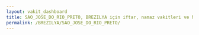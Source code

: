 ```yaml
---
layout: vakit_dashboard
title: SAO_JOSE_DO_RIO_PRETO, BREZILYA için iftar, namaz vakitleri ve hava durumu - ilçe/eyalet seç
permalink: /BREZILYA/SAO_JOSE_DO_RIO_PRETO/
---
```


<script type="text/javascript">
  var GLOBAL_COUNTRY = 'BREZILYA';
  var GLOBAL_CITY = 'SAO_JOSE_DO_RIO_PRETO';
  var GLOBAL_STATE = '';
  var lat = 72;
  var lon = 21;
</script>
